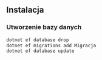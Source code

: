 ## Instalacja

### Utworzenie bazy danych

```bash
dotnet ef database drop
dotnet ef migrations add Migracja
dotnet ef database update
```


